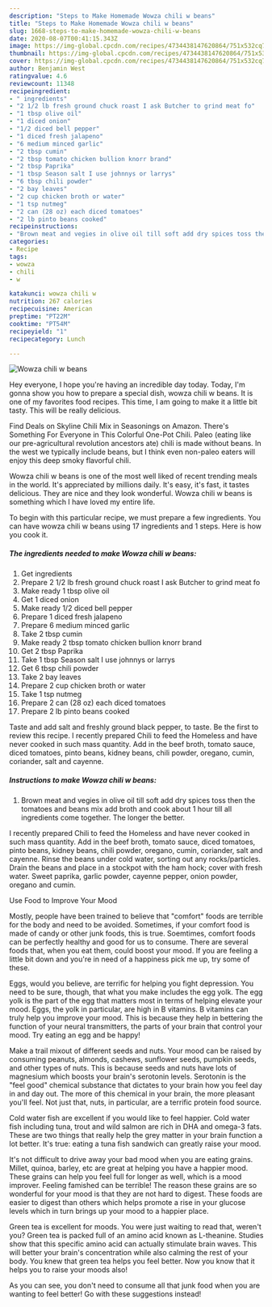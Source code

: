 ```yaml
---
description: "Steps to Make Homemade Wowza chili w beans"
title: "Steps to Make Homemade Wowza chili w beans"
slug: 1668-steps-to-make-homemade-wowza-chili-w-beans
date: 2020-08-07T00:41:15.343Z
image: https://img-global.cpcdn.com/recipes/4734438147620864/751x532cq70/wowza-chili-w-beans-recipe-main-photo.jpg
thumbnail: https://img-global.cpcdn.com/recipes/4734438147620864/751x532cq70/wowza-chili-w-beans-recipe-main-photo.jpg
cover: https://img-global.cpcdn.com/recipes/4734438147620864/751x532cq70/wowza-chili-w-beans-recipe-main-photo.jpg
author: Benjamin West
ratingvalue: 4.6
reviewcount: 11348
recipeingredient:
- " ingredients"
- "2 1/2 lb fresh ground chuck roast I ask Butcher to grind meat fo"
- "1 tbsp olive oil"
- "1 diced onion"
- "1/2 diced bell pepper"
- "1 diced fresh jalapeno"
- "6 medium minced garlic"
- "2 tbsp cumin"
- "2 tbsp tomato chicken bullion knorr brand"
- "2 tbsp Paprika"
- "1 tbsp Season salt I use johnnys or larrys"
- "6 tbsp chili powder"
- "2 bay leaves"
- "2 cup chicken broth or water"
- "1 tsp nutmeg"
- "2 can (28 oz) each diced tomatoes"
- "2 lb pinto beans cooked"
recipeinstructions:
- "Brown meat and vegies in olive oil till soft add dry spices toss then the tomatoes and beans mix add broth and cook about 1 hour till all ingredients come together. The longer the better."
categories:
- Recipe
tags:
- wowza
- chili
- w

katakunci: wowza chili w 
nutrition: 267 calories
recipecuisine: American
preptime: "PT22M"
cooktime: "PT54M"
recipeyield: "1"
recipecategory: Lunch

---
```



![Wowza chili w beans](https://img-global.cpcdn.com/recipes/4734438147620864/751x532cq70/wowza-chili-w-beans-recipe-main-photo.jpg)

Hey everyone, I hope you're having an incredible day today. Today, I'm gonna show you how to prepare a special dish, wowza chili w beans. It is one of my favorites food recipes. This time, I am going to make it a little bit tasty. This will be really delicious.

Find Deals on Skyline Chili Mix in Seasonings on Amazon. There&#39;s Something For Everyone in This Colorful One-Pot Chili. Paleo (eating like our pre-agricultural revolution ancestors ate) chili is made without beans. In the west we typically include beans, but I think even non-paleo eaters will enjoy this deep smoky flavorful chili.

Wowza chili w beans is one of the most well liked of recent trending meals in the world. It's appreciated by millions daily. It's easy, it's fast, it tastes delicious. They are nice and they look wonderful. Wowza chili w beans is something which I have loved my entire life.


To begin with this particular recipe, we must prepare a few ingredients. You can have wowza chili w beans using 17 ingredients and 1 steps. Here is how you cook it.

<!--inarticleads1-->

##### The ingredients needed to make Wowza chili w beans:

1. Get  ingredients
1. Prepare 2 1/2 lb fresh ground chuck roast I ask Butcher to grind meat fo
1. Make ready 1 tbsp olive oil
1. Get 1 diced onion
1. Make ready 1/2 diced bell pepper
1. Prepare 1 diced fresh jalapeno
1. Prepare 6 medium minced garlic
1. Take 2 tbsp cumin
1. Make ready 2 tbsp tomato chicken bullion knorr brand
1. Get 2 tbsp Paprika
1. Take 1 tbsp Season salt I use johnnys or larrys
1. Get 6 tbsp chili powder
1. Take 2 bay leaves
1. Prepare 2 cup chicken broth or water
1. Take 1 tsp nutmeg
1. Prepare 2 can (28 oz) each diced tomatoes
1. Prepare 2 lb pinto beans cooked


Taste and add salt and freshly ground black pepper, to taste. Be the first to review this recipe. I recently prepared Chili to feed the Homeless and have never cooked in such mass quantity. Add in the beef broth, tomato sauce, diced tomatoes, pinto beans, kidney beans, chili powder, oregano, cumin, coriander, salt and cayenne. 

<!--inarticleads2-->

##### Instructions to make Wowza chili w beans:

1. Brown meat and vegies in olive oil till soft add dry spices toss then the tomatoes and beans mix add broth and cook about 1 hour till all ingredients come together. The longer the better.


I recently prepared Chili to feed the Homeless and have never cooked in such mass quantity. Add in the beef broth, tomato sauce, diced tomatoes, pinto beans, kidney beans, chili powder, oregano, cumin, coriander, salt and cayenne. Rinse the beans under cold water, sorting out any rocks/particles. Drain the beans and place in a stockpot with the ham hock; cover with fresh water. Sweet paprika, garlic powder, cayenne pepper, onion powder, oregano and cumin. 

Use Food to Improve Your Mood


Mostly, people have been trained to believe that "comfort" foods are terrible for the body and need to be avoided. Sometimes, if your comfort food is made of candy or other junk foods, this is true. Soemtimes, comfort foods can be perfectly healthy and good for us to consume. There are several foods that, when you eat them, could boost your mood. If you are feeling a little bit down and you're in need of a happiness pick me up, try some of these.

Eggs, would you believe, are terrific for helping you fight depression. You need to be sure, though, that what you make includes the egg yolk. The egg yolk is the part of the egg that matters most in terms of helping elevate your mood. Eggs, the yolk in particular, are high in B vitamins. B vitamins can truly help you improve your mood. This is because they help in bettering the function of your neural transmitters, the parts of your brain that control your mood. Try eating an egg and be happy!

Make a trail mixout of different seeds and nuts. Your mood can be raised by consuming peanuts, almonds, cashews, sunflower seeds, pumpkin seeds, and other types of nuts. This is because seeds and nuts have lots of magnesium which boosts your brain's serotonin levels. Serotonin is the "feel good" chemical substance that dictates to your brain how you feel day in and day out. The more of this chemical in your brain, the more pleasant you'll feel. Not just that, nuts, in particular, are a terrific protein food source.

Cold water fish are excellent if you would like to feel happier. Cold water fish including tuna, trout and wild salmon are rich in DHA and omega-3 fats. These are two things that really help the grey matter in your brain function a lot better. It's true: eating a tuna fish sandwich can greatly raise your mood. 

It's not difficult to drive away your bad mood when you are eating grains. Millet, quinoa, barley, etc are great at helping you have a happier mood. These grains can help you feel full for longer as well, which is a mood improver. Feeling famished can be terrible! The reason these grains are so wonderful for your mood is that they are not hard to digest. These foods are easier to digest than others which helps promote a rise in your glucose levels which in turn brings up your mood to a happier place.

Green tea is excellent for moods. You were just waiting to read that, weren't you? Green tea is packed full of an amino acid known as L-theanine. Studies show that this specific amino acid can actually stimulate brain waves. This will better your brain's concentration while also calming the rest of your body. You knew that green tea helps you feel better. Now you know that it helps you to raise your moods also!

As you can see, you don't need to consume all that junk food when you are wanting to feel better! Go  with  these suggestions  instead!

